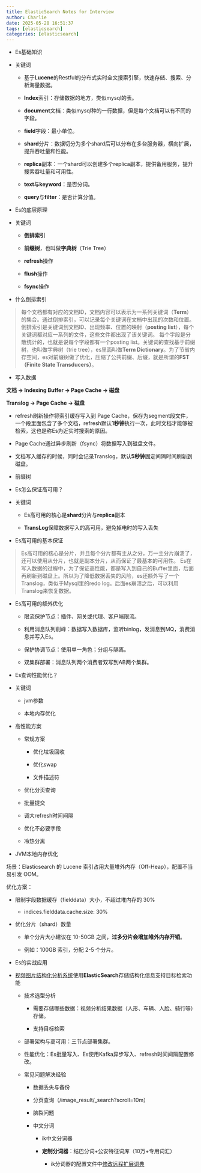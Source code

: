```yaml
---
title: ElasticSearch Notes for Interview
author: Charlie
date: 2025-05-28 16:51:37
tags: [elasticsearch]
categories: [elasticsearch]
---
```


* Es基础知识

* 关键词

   * 基于**Lucene**的Restful的分布式实时全文搜索引擎，快速存储、搜索、分析海量数据。

   * **Index**索引：存储数据的地方，类似mysql的表。

   * **document**文档：类似mysql种的一行数据，但是每个文档可以有不同的字段。

   * **field**字段：最小单位。

   * **shard**分片：数据切分为多个shard后可以分布在多台服务器，横向扩展，提升吞吐量和性能。

   * **replica**副本：一个shard可以创建多个replica副本，提供备用服务，提升搜索吞吐量和可用性。

   * **text**与**keyword**：是否分词。

   * **query**与**filter**：是否计算分值。


* Es的底层原理

* 关键词

   * **倒排索引**

   * **前缀树**，也叫做**字典树**（Trie Tree）

   * **refresh**操作

   * **flush**操作

   * **fsync**操作

* 什么倒排索引

>每个文档都有对应的文档ID，文档内容可以表示为一系列关键词（**Term**）的集合。通过倒排索引，可以记录每个关键词在文档中出现的次数和位置。
>倒排索引是关键词到文档ID、出现频率、位置的映射（**posting list**），每个关键词都对应一系列的文件，这些文件都出现了该关键词。
>每个字段是分散统计的，也就是说每个字段都有一个posting list。关键词的查找基于前缀树，也叫做字典树（trie tree），es里面叫做**Term Dictionary**。为了节省内存空间，es对前缀树做了优化，压缩了公共前缀、后缀，就是所谓的**FST（Finite State Transducers）**。
* 写入数据

**文档 -> Indexing Buffer -> Page Cache -> 磁盘**

**Translog -> Page Cache -> 磁盘**

   * refresh刷新操作将索引缓存写入到 Page Cache，保存为segment段文件，一个段里面包含了多个文档，refresh默认**1秒钟**执行一次，此时文档才能够被检索，这也是称Es为近实时搜索的原因。

   * Page Cache通过异步刷新（fsync）将数据写入到磁盘文件。

   * 文档写入缓存的时候，同时会记录Translog，默认**5秒钟**固定间隔时间刷新到磁盘。

* 前缀树


* Es怎么保证高可用？

* 关键词

   * Es高可用的核心是**shard**分片与**replica**副本

   * **TransLog**保障数据写入的高可用，避免掉电时的写入丢失

* Es高可用的基本保证

>Es高可用的核心是分片，并且每个分片都有主从之分，万一主分片崩溃了，还可以使用从分片，也就是副本分片，从而保证了最基本的可用性。
>Es在写入数据的过程中，为了保证高性能，都是写入到自己的Buffer里面，后面再刷新到磁盘上。所以为了降低数据丢失的风险，es还额外写了一个Translog，类似于Mysql里的redo log。后面es崩溃之后，可以利用Translog来恢复数据。
* Es高可用的额外优化

   * 限流保护节点：插件、网关或代理、客户端限流。

   * 利用消息队列削峰：数据写入数据库，监听binlog，发消息到MQ，消费消息并写入Es。

   * 保护协调节点：使用单一角色；分组与隔离。

   * 双集群部署：消息队列两个消费者双写到AB两个集群。


* Es查询性能优化？

* 关键词

   * jvm参数

   * 本地内存优化

* 高性能方案

   * 常规方案

      * 优化垃圾回收

      * 优化swap

      * 文件描述符

   * 优化分页查询

   * 批量提交

   * 调大refresh时间间隔

   * 优化不必要字段

   * 冷热分离

* JVM本地内存优化

场景：Elasticsearch 的 Lucene 索引占用大量堆外内存（Off-Heap），配置不当易引发 OOM。

优化方案：

   * 限制字段数据缓存（fielddata）大小，不超过堆内存的 30%

      * indices.fielddata.cache.size: 30% 

   * 优化分片（shard）数量

      * 单个分片大小建议在 10-50GB 之间，**过多分片会增加堆外内存开销**。

      * 例如：100GB 索引，分配 2-5 个分片。


* Es的实战应用

* [视频图片结构化分析系统](https://shimo.im/docs/PJtKVDqYkYXddjgJ)使用**ElasticSearch**存储结构化信息支持目标检索功能

   * 技术选型分析

      * 需要存储哪些数据：视频分析结果数据（人形、车辆、人脸、骑行等）存储。

      * 支持目标检索

   * 部署架构与高可用：三节点部署集群。

   * 性能优化：Es批量写入、Es使用Kafka异步写入、refresh时间间隔配置修改。

   * 常见问题解决经验

      * 数据丢失与备份

      * 分页查询（/image_result/_search?scroll=10m）

      * 脑裂问题

      * 中文分词

         * ik中文分词器

         * **定制分词器**：结巴分词+公安特征词库（10万+专用词汇）

            * ik分词器的配置文件中[修改远程扩展词典](https://zhuanlan.zhihu.com/p/468392276)


